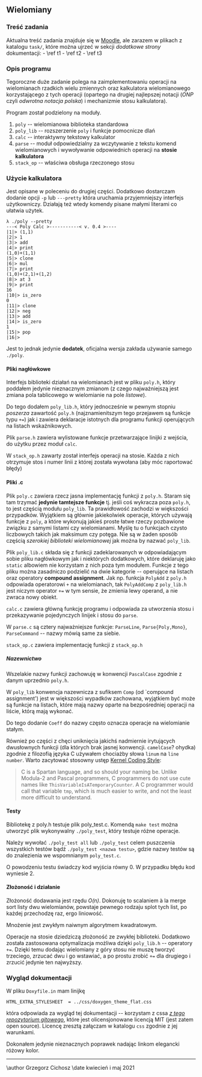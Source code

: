 
## Wielomiany

### Treść zadania

Aktualna treść zadania znajduje się
w [Moodle](https://moodle.mimuw.edu.pl), ale zarazem w plikach z
katalogu `task/`, które można ujrzeć w sekcji _dodatkowe strony_
dokumentacji:
    - \ref t1
    - \ref t2
    - \ref t3

### Opis programu

Tegoroczne duże zadanie polega na zaimplementowaniu operacji na wielomianach
rzadkich wielu zmiennych oraz kalkulatora wielomianowego
korzystającego z tych operacji (opartego na drugiej najlepszej notacji
(_ONP_ czyli _odwrotna notacja polska_) i mechanizmie stosu kalkulatora).

Program został podzielony na moduły.
1. `poly` -- wielomianowa biblioteka standardowa
2. `poly_lib` -- rozszerzenie `poly` i funkcje pomocnicze dlań
3. `calc` -- interaktywny tekstowy kalkulator
4. `parse` -- moduł odpowiedzialny za wczytywanie z tekstu komend
   wielomianowych i wywoływanie odpowiednich operacji na 
   __stosie kalkulatora__
5. `stack_op` -- właściwa obsługa rzeczonego stosu

### Użycie kalkulatora

Jest opisane w poleceniu do drugiej części. Dodatkowo dostarczam
dodanie opcji `-p` lub `---pretty` która uruchamia przyjemniejszy
interfejs użytkowniczy. Działają też wtedy komendy pisane małymi
literami co ułatwia użytek.

    λ ./poly --pretty
    ---< Poly Calc >-----------< v. 0.4 >----
    |1|> (1,1)
    |2|> 1
    |3|> add
    |4|> print
    (1,0)+(1,1)
    |5|> clone
    |6|> mul
    |7|> print
    (1,0)+(2,1)+(1,2)
    |8|> at 3
    |9|> print
    16
    |10|> is_zero
    0
    |11|> clone
    |12|> neg
    |13|> add
    |14|> is_zero
    1
    |15|> pop
    |16|> 

Jest to jednak jedynie __dodatek__, oficjalna wersja zakłada używanie
samego `./poly`.

#### Pliki nagłówkowe

Interfejs biblioteki działań na wielomianach jest w pliku `poly.h`,
który poddałem jedynie nieznacznym zmianom (z czego najważniejszą jest
zmiana pola tablicowego w wielomianie na pole _listowe_).

Do tego dodałem `poly_lib.h`, który jednocześnie w pewnym stopniu
_poszerza_ zawartość `poly.h` (najznamienitszym tego przejawem są
funkcje typu `+=`) jak i zawiera deklaracje istotnych dla
programu funkcji operujących na listach wskaźnikowych.

Plik `parse.h` zawiera wylistowane funkcje przetwarzające linijki z
wejścia, do użytku przez moduł `calc`.

W `stack_op.h` zawarty został interfejs operacji na stosie. Każda z
nich otrzymuje stos i numer linii z której została wywołana (aby móc
raportować błędy)

#### Pliki .c

Plik `poly.c` zawiera rzecz jasna implementację funkcji z
`poly.h`. Staram się tam trzymać __jedynie tamtejsze funkcje__
tj. jeśli coś wykracza poza `poly.h`, to jest częścią modułu
`poly_lib`. Ta prawidłowość zachodzi w większości
przypadków. Wyjątkiem są głównie jakiekolwiek operacje, których
używają funkcje z `poly`, a które wykonują jakieś proste łatwe
rzeczy pozbawione związku z samymi listami czy wielomianami. Myślę tu
o funkcjach czysto liczbowych takich jak maksimum czy potęga. Nie są w
żaden sposób częścią _szerokiej biblioteki wielomianowej_ jak można by
nazwać `poly_lib`.

Plik `poly_lib.c` składa się z funkcji zadeklarowanych w
odpowiadającym sobie pliku nagłówkowym jak i niektórych dodatkowych,
które deklaruję jako `static` albowiem nie korzystam z nich poza tym
modułem. Funkcje z tego pliku można zasadniczo podzielić na dwie
kategorie -- operujące na listach oraz operatory __compound
assignment__. Jak np. funkcja `PolyAdd` z `poly.h` odpowiada
operatorowi `+` na wielomianach, tak `PolyAddComp` z `poly_lib.h` jest
niczym operator `+=` w tym sensie, że zmienia lewy operand, a nie
zwraca nowy obiekt. 

`calc.c` zawiera główną funkcję programu i odpowiada za utworzenia
stosu i przekazywanie pojedynczych linijek i stosu do `parse`.

W `parse.c` są cztery najważniejsze funkcje: `ParseLine`,
`Parse{Poly,Mono}`, `ParseCommand` -- nazwy mówią same za siebie.

`stack_op.c` zawiera implementację funkcji z `stack_op.h`

##### Nazewnictwo

Wszelakie nazwy funkcji zachowuję w konwencji `PascalCase` zgodnie z
danym uprzednio `poly.h`.

W `poly_lib` konwencja nazewnicza z sufiksem `Comp` (od `compound assignment') jest
w większości wypadków zachowana, wyjątkiem być może są funkcje na
listach, które mają nazwy oparte na bezpośredniej operacji na liście,
którą mają wykonać.

Do tego dodanie `Coeff` do nazwy często oznacza operacje na
wielomianie stałym.

Również po części z chęci uniknięcia jakichś nadmiernie irytujących
dwusłownych funkcji (dla których brak jasnej konwencji. `camelCase`?
ohydka) zgodnie z filozofią języka C używałem chociażby słowa `linum`
na `line number`. Warto zacytować stosowny ustęp 
[Kernel Coding Style](https://www.kernel.org/doc/html/v4.10/process/coding-style.html#naming):

> C is a Spartan language, and so should your naming be. Unlike Modula-2
> and Pascal programmers, C programmers do not use cute names like
> `ThisVariableIsATemporaryCounter`. A C programmer would call that
> variable `tmp`, which is much easier to write, and not the least more
> difficult to understand.

#### Testy

Bibliotekę z poly.h testuje plik poly_test.c. Komendą `make test` można
utworzyć plik wykonywalny `./poly_test`, który testuje różne operacje.

Należy wywołać `./poly_test all` lub `./poly_test` celem puszczenia
wszystkich testów bądź `./poly_test <nazwa testu>`, gdzie nazwy testów
są do znalezienia we wspomnianym `poly_test.c`.

O powodzeniu testu świadczy kod wyjścia równy 0. W przypadku błędu kod
wyniesie 2.

#### Złożoność i działanie

Złożoność dodawania jest rzędu _O(n)_. Dokonuję to scalaniem à la
merge sort listy dwu wielomianów, powstaje pewnego rodzaju splot tych
list, po każdej przechodzę raz, ergo liniowość.

Mnożenie jest zwykłym naiwnym algorytmem kwadratowym.

Operacje na stosie dziedziczą złożoność ze zwykłej
biblioteki. Dodatkowo została zastosowana optymalizacja możliwa dzięki
`poly_lib.h` -- operatory `+=`. Dzięki temu dodając wielomiany z góry
stosu nie muszę tworzyć trzeciego, zrzucać dwu i go wstawiać, a po
prostu zrobić `+=` dla drugiego i zrzucić jedynie ten najwyższy.

### Wygląd dokumentacji

W pliku `Doxyfile.in` mam linijkę

    HTML_EXTRA_STYLESHEET  = ../css/doxygen_theme_flat.css

która odpowiada za wygląd tej dokumentacji -- korzystam z cssa
[_z tego repozytorium gitowego_](https://github.com/kcwongjoe/doxygen_theme_flat_design),
które jest olicensjonowane licencją MIT (jest zatem open
source). Licencę zresztą załączam w katalogu `css` zgodnie z jej warunkami.

Dokonałem jedynie nieznacznych poprawek nadając linkom elegancki
różowy kolor.

------------

\author Grzegorz Cichosz
\date kwiecień i maj 2021
